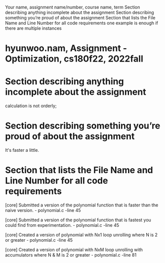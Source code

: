 Your name, assignment name/number, course name, term
Section describing anything incomplete about the assignment
Section describing something you’re proud of about the assignment
Section that lists the File Name and Line Number for all code requirements
one example is enough if there are multiple instances

# hyunwoo.nam,  Assignment - Optimization, cs180f22, 2022fall
# Section describing anything incomplete about the assignment

calculation is not orderly;

# Section describing something you’re proud of about the assignment

It's faster a little.

# Section that lists the File Name and Line Number for all code requirements

[core] Submitted a version of the polynomial function that is faster than the naive version. - polynomial.c -line 45

[core] Submitted a version of the polynomial function that is fastest you could find from experimentation. - polynomial.c -line 45

[core] Created a version of polynomial with Nx1 loop unrolling where N is 2 or greater - polynomial.c -line 45

[core] Created a version of polynomial with NxM loop unrolling with accumulators where N & M is 2 or greater - polynomial.c -line 81


